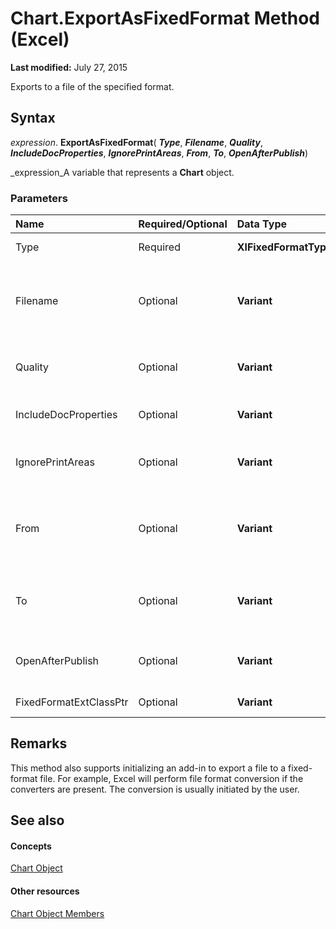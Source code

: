
# Chart.ExportAsFixedFormat Method (Excel)

 **Last modified:** July 27, 2015

Exports to a file of the specified format.

## Syntax

 _expression_. **ExportAsFixedFormat**( **_Type_**,  **_Filename_**,  **_Quality_**,  **_IncludeDocProperties_**,  **_IgnorePrintAreas_**,  **_From_**,  **_To_**,  **_OpenAfterPublish_**)

 _expression_A variable that represents a  **Chart** object.


### Parameters



|**Name**|**Required/Optional**|**Data Type**|**Description**|
|:-----|:-----|:-----|:-----|
|Type|Required| **XlFixedFormatType**|The type of file format to export to.|
|Filename|Optional| **Variant**|The file name of the file to be saved. You can include a full path, or Microsoft Excel saves the file in the current folder.|
|Quality|Optional| **Variant**|Optional  ** [XlFixedFormatQuality](bb57bc82-0674-2db8-0214-5affcbb4bf5a.md)**. Specifies the quality of the published file.|
|IncludeDocProperties|Optional| **Variant**| **True** to include the document properties; otherwise **False**.|
|IgnorePrintAreas|Optional| **Variant**| **True** to ignore any print areas set when publishing; otherwise **False**.|
|From|Optional| **Variant**|The number of the page at which to start publishing. If this argument is omitted, publishing starts at the beginning.|
|To|Optional| **Variant**|The number of the last page to publish. If this argument is omitted, publishing ends with the last page.|
|OpenAfterPublish|Optional| **Variant**| **True** to display the file in the viewer after it is published; otherwise **False**.|
|FixedFormatExtClassPtr|Optional| **Variant**|Pointer to the  **FixedFormatExt** class.|

## Remarks

 This method also supports initializing an add-in to export a file to a fixed-format file. For example, Excel will perform file format conversion if the converters are present. The conversion is usually initiated by the user.


## See also


#### Concepts


 [Chart Object](179c32ce-49bd-6f36-ea12-89fb5443f3ea.md)
#### Other resources


 [Chart Object Members](a3f8ac44-02d6-6f3f-b5e0-23f4bd5d6baf.md)
